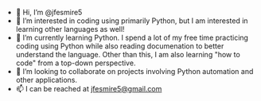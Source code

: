 - 👋 Hi, I’m @jfesmire5
- 👀 I’m interested in coding using primarily Python, but I am interested in learning other languages as well!
- 🌱 I’m currently learning Python. I spend a lot of my free time practicing coding using Python while also reading documenation to better understand the language. Other than this, I am also learning "how to code" from a top-down perspective.
- 💞️ I’m looking to collaborate on projects involving Python automation and other applications.
- 📫 I can be reached at jfesmire5@gmail.com

<!---
jfesmire5/jfesmire5 is a ✨ special ✨ repository because its `README.md` (this file) appears on your GitHub profile.
You can click the Preview link to take a look at your changes.
--->
